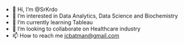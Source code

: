- 👋 Hi, I’m @SrKrdo
- 👀 I’m interested in Data Analytics, Data Science and Biochemistry  
- 🌱 I’m currently learning Tableau
- 💞️ I’m looking to collaborate on Healthcare industry
- 📫 How to reach me jcbatman@gmail.com

<!---
SrKrdo/SrKrdo is a ✨ special ✨ repository because its `README.md` (this file) appears on your GitHub profile.
You can click the Preview link to take a look at your changes.
--->
